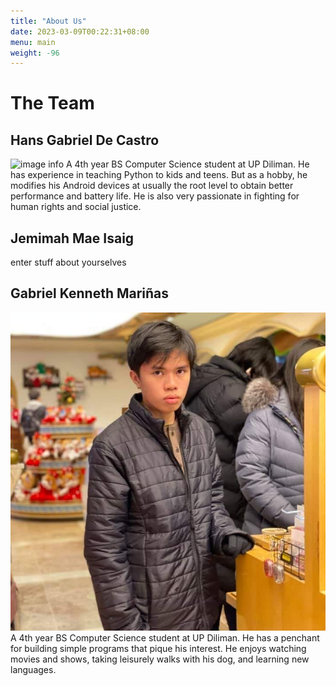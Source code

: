 ```yaml
---
title: "About Us"
date: 2023-03-09T00:22:31+08:00
menu: main
weight: -96
---
```


# The Team

## Hans Gabriel De Castro
![image info](pics/hans_pic.jpg)
A 4th year BS Computer Science student at UP Diliman. He has experience in teaching Python to kids and teens. But as a hobby, he modifies his Android devices at usually the root level to obtain better performance and battery life. He is also very passionate in fighting for human rights and social justice.
## Jemimah Mae Isaig
enter stuff about yourselves
## Gabriel Kenneth Mariñas
![image info](pics/kenneth_pic.jpg)
A 4th year BS Computer Science student at UP Diliman. He has a penchant for building simple programs that pique his interest. He enjoys watching movies and shows, taking leisurely walks with his dog, and learning new languages.